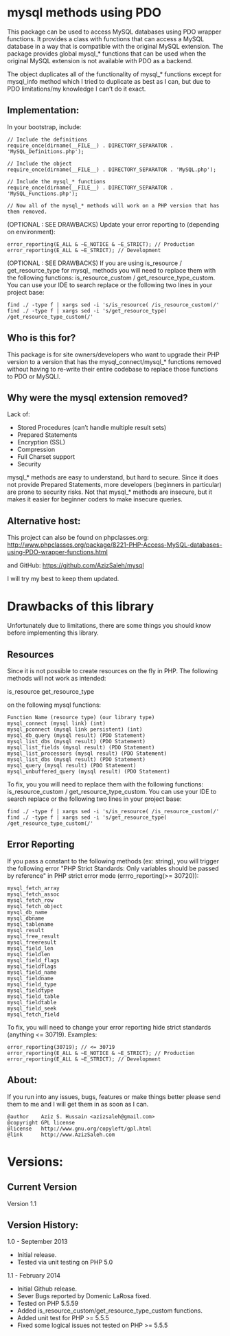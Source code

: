 mysql methods using PDO
===============================
This package can be used to access MySQL databases using PDO wrapper functions. It provides a class with functions that can access a MySQL database in a way that is compatible with the original MySQL extension. The package provides global mysql_* functions that can be used when the original MySQL extension is not available with PDO as a backend.

The object duplicates all of the functionality of mysql_* functions except for mysql_info method which I tried to duplicate as best as I can, but due to PDO limitations/my knowledge I can’t do it exact.

Implementation:
---------------
In your bootstrap, include:

    // Include the definitions
    require_once(dirname(__FILE__) . DIRECTORY_SEPARATOR . 'MySQL_Definitions.php');
     
    // Include the object
    require_once(dirname(__FILE__) . DIRECTORY_SEPARATOR . 'MySQL.php');
     
    // Include the mysql_* functions
    require_once(dirname(__FILE__) . DIRECTORY_SEPARATOR . 'MySQL_Functions.php');
     
    // Now all of the mysql_* methods will work on a PHP version that has them removed.

(OPTIONAL : SEE DRAWBACKS) Update your error reporting to (depending on environment):

    error_reporting(E_ALL & ~E_NOTICE & ~E_STRICT); // Production
    error_reporting(E_ALL & ~E_STRICT); // Development

(OPTIONAL : SEE DRAWBACKS) If you are using is_resource / get_resource_type for mysql_ methods you will need to replace them with the following functions: is_resource_custom / get_resource_type_custom. You can use your IDE to search replace or the following two lines in your project base:


    find ./ -type f | xargs sed -i 's/is_resource( /is_resource_custom(/'
    find ./ -type f | xargs sed -i 's/get_resource_type( /get_resource_type_custom(/'


Who is this for?
----------------
This package is for site owners/developers who want to upgrade their PHP version to a version that has the mysql_connect/mysql_* functions removed without having to re-write their entire codebase to replace those functions to PDO or MySQLI.

Why were the mysql extension removed?
-------------------------------------
Lack of:

* Stored Procedures (can’t handle multiple result sets)
* Prepared Statements
* Encryption (SSL)
* Compression
* Full Charset support
* Security

mysql_* methods are easy to understand, but hard to secure. Since it does not provide Prepared Statements, more developers (beginners in particular) are prone to security risks. Not that mysql_* methods are insecure, but it makes it easier for beginner coders to make insecure queries.

Alternative host:
-----------------
This project can also be found on phpclasses.org:
http://www.phpclasses.org/package/8221-PHP-Access-MySQL-databases-using-PDO-wrapper-functions.html

and GitHub:
https://github.com/AzizSaleh/mysql

I will try my best to keep them updated.

Drawbacks of this library
=========================
Unfortunately due to limitations, there are some things you should know before implementing this library.

Resources
---------
Since it is not possible to create resources on the fly in PHP. The following methods will not work as intended:

is_resource
get_resource_type

on the following mysql functions:

    Function Name (resource type) (our library type)
    mysql_connect (mysql link) (int)
    mysql_pconnect (mysql link persistent) (int)
    mysql_db_query (mysql result) (PDO Statement)
    mysql_list_dbs (mysql result) (PDO Statement)
    mysql_list_fields (mysql result) (PDO Statement)
    mysql_list_processors (mysql result) (PDO Statement)
    mysql_list_dbs (mysql result) (PDO Statement)
    mysql_query (mysql result) (PDO Statement)
    mysql_unbuffered_query (mysql result) (PDO Statement)

To fix, you you will need to replace them with the following functions: is_resource_custom / get_resource_type_custom. You can use your IDE to search replace or the following two lines in your project base:

    find ./ -type f | xargs sed -i 's/is_resource( /is_resource_custom(/'
    find ./ -type f | xargs sed -i 's/get_resource_type( /get_resource_type_custom(/'

Error Reporting
---------------
If you pass a constant to the following methods (ex: string), you will  trigger the following error "PHP Strict Standards:  Only variables should be passed by reference" in PHP strict error mode (errro_reporting(>= 30720)):

    mysql_fetch_array
    mysql_fetch_assoc
    mysql_fetch_row
    mysql_fetch_object
    mysql_db_name
    mysql_dbname
    mysql_tablename
    mysql_result
    mysql_free_result
    mysql_freeresult
    mysql_field_len
    mysql_fieldlen
    mysql_field_flags
    mysql_fieldflags
    mysql_field_name
    mysql_fieldname
    mysql_field_type
    mysql_fieldtype
    mysql_field_table
    mysql_fieldtable
    mysql_field_seek
    mysql_fetch_field

To fix, you will need to change your error reporting hide strict standards (anything <= 30719). Examples:

    error_reporting(30719); // <= 30719
    error_reporting(E_ALL & ~E_NOTICE & ~E_STRICT); // Production
    error_reporting(E_ALL & ~E_STRICT); // Development

About:
------
If you run into any issues, bugs, features or make things better please send them to me and I will get them in as soon as I can.

    @author    Aziz S. Hussain <azizsaleh@gmail.com>
    @copyright GPL license 
    @license   http://www.gnu.org/copyleft/gpl.html 
    @link      http://www.AzizSaleh.com

Versions:
=========

Current Version
---------------
Version 1.1

Version History:
----------------
1.0 - September 2013
* Initial release.
* Tested via unit testing on PHP 5.0

1.1 - February 2014
* Initial Github release.
* Sever Bugs reported by Domenic LaRosa fixed.
* Tested on PHP 5.5.59
* Added is_resource_custom/get_resource_type_custom functions.
* Added unit test for PHP >= 5.5.5
* Fixed some logical issues not tested on PHP >= 5.5.5